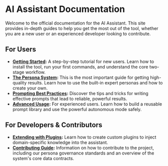 # AI Assistant Documentation

Welcome to the official documentation for the AI Assistant. This site provides in-depth guides to help you get the most out of the tool, whether you are a new user or an experienced developer looking to contribute.

## For Users

-   **[Getting Started](./getting_started.md):** A step-by-step tutorial for new users. Learn how to install the tool, run your first commands, and understand the core two-stage workflow.
-   **[The Persona System](./personas.md):** This is the most important guide for getting high-quality results. Learn how to use the built-in expert personas and how to create your own.
-   **[Prompting Best Practices](./prompting_guide.md):** Discover the tips and tricks for writing effective prompts that lead to reliable, powerful results.
-   **[Advanced Usage](./advanced_usage.md):** For experienced users. Learn how to build a reusable prompt library and use the powerful autonomous mode safely.

## For Developers & Contributors

-   **[Extending with Plugins](./plugins.md):** Learn how to create custom plugins to inject domain-specific knowledge into the assistant.
-   **[Contributing Guide](./contributing.md):** Information on how to contribute to the project, including our persona governance standards and an overview of the system's core data contracts.
